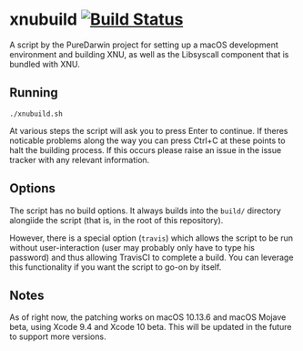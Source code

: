# xnubuild [![Build Status](https://travis-ci.org/PureDarwin2/xnubuild.svg?branch=master)](https://travis-ci.org/PureDarwin2/xnubuild)

A script by the PureDarwin project for setting up a macOS development environment and building XNU, as well as the Libsyscall component that is bundled with XNU.

## Running

	./xnubuild.sh

At various steps the script will ask you to press Enter to continue. If theres noticable problems along the way you can press Ctrl+C at these points to halt the building process. If this occurs please raise an issue in the issue tracker with any relevant information.

## Options

The script has no build options. It always builds into the `build/` directory alongiide the script (that is, in the root of this repository).

However, there is a special option (`travis`) which allows the script to be run without user-interaction (user may probably only have to type his password) and thus allowing TravisCI to complete a build.  You can leverage this functionality if you want the script to go-on by itself.

## Notes

As of right now, the patching works on macOS 10.13.6 and macOS Mojave beta, using Xcode 9.4 and Xcode 10 beta. This will be updated in the future to support more versions.
